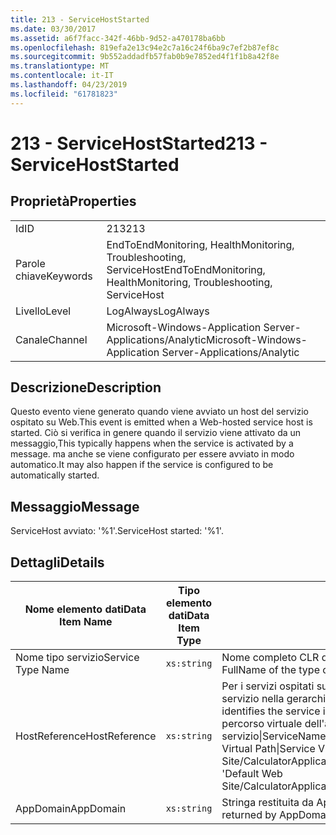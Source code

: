 ```yaml
---
title: 213 - ServiceHostStarted
ms.date: 03/30/2017
ms.assetid: a6f7facc-342f-46bb-9d52-a470178ba6bb
ms.openlocfilehash: 819efa2e13c94e2c7a16c24f6ba9c7ef2b87ef8c
ms.sourcegitcommit: 9b552addadfb57fab0b9e7852ed4f1f1b8a42f8e
ms.translationtype: MT
ms.contentlocale: it-IT
ms.lasthandoff: 04/23/2019
ms.locfileid: "61781823"
---
```

# <a name="213---servicehoststarted"></a><span data-ttu-id="3227a-102">213 - ServiceHostStarted</span><span class="sxs-lookup"><span data-stu-id="3227a-102">213 - ServiceHostStarted</span></span>
## <a name="properties"></a><span data-ttu-id="3227a-103">Proprietà</span><span class="sxs-lookup"><span data-stu-id="3227a-103">Properties</span></span>  
  
|||  
|-|-|  
|<span data-ttu-id="3227a-104">Id</span><span class="sxs-lookup"><span data-stu-id="3227a-104">ID</span></span>|<span data-ttu-id="3227a-105">213</span><span class="sxs-lookup"><span data-stu-id="3227a-105">213</span></span>|  
|<span data-ttu-id="3227a-106">Parole chiave</span><span class="sxs-lookup"><span data-stu-id="3227a-106">Keywords</span></span>|<span data-ttu-id="3227a-107">EndToEndMonitoring, HealthMonitoring, Troubleshooting, ServiceHost</span><span class="sxs-lookup"><span data-stu-id="3227a-107">EndToEndMonitoring, HealthMonitoring, Troubleshooting, ServiceHost</span></span>|  
|<span data-ttu-id="3227a-108">Livello</span><span class="sxs-lookup"><span data-stu-id="3227a-108">Level</span></span>|<span data-ttu-id="3227a-109">LogAlways</span><span class="sxs-lookup"><span data-stu-id="3227a-109">LogAlways</span></span>|  
|<span data-ttu-id="3227a-110">Canale</span><span class="sxs-lookup"><span data-stu-id="3227a-110">Channel</span></span>|<span data-ttu-id="3227a-111">Microsoft-Windows-Application Server-Applications/Analytic</span><span class="sxs-lookup"><span data-stu-id="3227a-111">Microsoft-Windows-Application Server-Applications/Analytic</span></span>|  
  
## <a name="description"></a><span data-ttu-id="3227a-112">Descrizione</span><span class="sxs-lookup"><span data-stu-id="3227a-112">Description</span></span>  
 <span data-ttu-id="3227a-113">Questo evento viene generato quando viene avviato un host del servizio ospitato su Web.</span><span class="sxs-lookup"><span data-stu-id="3227a-113">This event is emitted when a Web-hosted service host is started.</span></span> <span data-ttu-id="3227a-114">Ciò si verifica in genere quando il servizio viene attivato da un messaggio,</span><span class="sxs-lookup"><span data-stu-id="3227a-114">This typically happens when the service is activated by a message.</span></span> <span data-ttu-id="3227a-115">ma anche se viene configurato per essere avviato in modo automatico.</span><span class="sxs-lookup"><span data-stu-id="3227a-115">It may also happen if the service is configured to be automatically started.</span></span>  
  
## <a name="message"></a><span data-ttu-id="3227a-116">Messaggio</span><span class="sxs-lookup"><span data-stu-id="3227a-116">Message</span></span>  
 <span data-ttu-id="3227a-117">ServiceHost avviato: '%1'.</span><span class="sxs-lookup"><span data-stu-id="3227a-117">ServiceHost started: '%1'.</span></span>  
  
## <a name="details"></a><span data-ttu-id="3227a-118">Dettagli</span><span class="sxs-lookup"><span data-stu-id="3227a-118">Details</span></span>  
  
|<span data-ttu-id="3227a-119">Nome elemento dati</span><span class="sxs-lookup"><span data-stu-id="3227a-119">Data Item Name</span></span>|<span data-ttu-id="3227a-120">Tipo elemento dati</span><span class="sxs-lookup"><span data-stu-id="3227a-120">Data Item Type</span></span>|<span data-ttu-id="3227a-121">Descrizione</span><span class="sxs-lookup"><span data-stu-id="3227a-121">Description</span></span>|  
|--------------------|--------------------|-----------------|  
|<span data-ttu-id="3227a-122">Nome tipo servizio</span><span class="sxs-lookup"><span data-stu-id="3227a-122">Service Type Name</span></span>|`xs:string`|<span data-ttu-id="3227a-123">Nome completo CLR del tipo di implementazione del servizio.</span><span class="sxs-lookup"><span data-stu-id="3227a-123">The CLR FullName of the type of the service implementation.</span></span>|  
|<span data-ttu-id="3227a-124">HostReference</span><span class="sxs-lookup"><span data-stu-id="3227a-124">HostReference</span></span>|`xs:string`|<span data-ttu-id="3227a-125">Per i servizi ospitati su Web questo campo identifica in modo univoco il servizio nella gerarchia Web.</span><span class="sxs-lookup"><span data-stu-id="3227a-125">For Web hosted services, this field uniquely identifies the service in the Web hierarchy.</span></span> <span data-ttu-id="3227a-126">Il formato viene definito come ' percorso virtuale dell'applicazione nome sito Web&#124;percorso virtuale del servizio&#124;ServiceName'.</span><span class="sxs-lookup"><span data-stu-id="3227a-126">Its format is defined as 'Web Site Name Application Virtual Path&#124;Service Virtual Path&#124;ServiceName'.</span></span> <span data-ttu-id="3227a-127">Esempio: ' Default Web Site/CalculatorApplication&#124;/CalculatorService.svc&#124;CalculatorService'.</span><span class="sxs-lookup"><span data-stu-id="3227a-127">Example: 'Default Web Site/CalculatorApplication&#124;/CalculatorService.svc&#124;CalculatorService'.</span></span>|  
|<span data-ttu-id="3227a-128">AppDomain</span><span class="sxs-lookup"><span data-stu-id="3227a-128">AppDomain</span></span>|`xs:string`|<span data-ttu-id="3227a-129">Stringa restituita da AppDomain.CurrentDomain.FriendlyName.</span><span class="sxs-lookup"><span data-stu-id="3227a-129">The string returned by AppDomain.CurrentDomain.FriendlyName.</span></span>|
